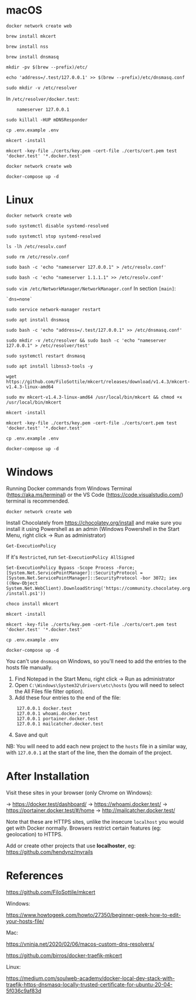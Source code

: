 macOS
=====

`docker network create web`

`brew install mkcert`

`brew install nss`

`brew install dnsmasq`

`mkdir -pv $(brew --prefix)/etc/`

`echo 'address=/.test/127.0.0.1' >> $(brew --prefix)/etc/dnsmasq.conf`

`sudo mkdir -v /etc/resolver`

In `/etc/resolver/docker.test`:

```
    nameserver 127.0.0.1
```

`sudo killall -HUP mDNSResponder`

`cp .env.example .env`

`mkcert -install`

`mkcert -key-file ./certs/key.pem -cert-file ./certs/cert.pem test 'docker.test' '*.docker.test'`

`docker network create web`

`docker-compose up -d`


Linux
=====

`docker network create web`

`sudo systemctl disable systemd-resolved`

`sudo systemctl stop systemd-resolved`

`ls -lh /etc/resolv.conf`

`sudo rm /etc/resolv.conf`

`sudo bash -c 'echo "nameserver 127.0.0.1" > /etc/resolv.conf'`

`sudo bash -c 'echo "nameserver 1.1.1.1" >> /etc/resolv.conf'`

`sudo vim /etc/NetworkManager/NetworkManager.conf`
    In section `[main]`:

    `dns=none`
`sudo service network-manager restart`

`sudo apt install dnsmasq`

`sudo bash -c 'echo "address=/.test/127.0.0.1" >> /etc/dnsmasq.conf'`

`sudo mkdir -v /etc/resolver && sudo bash -c 'echo "nameserver 127.0.0.1" > /etc/resolver/test'`

`sudo systemctl restart dnsmasq`

`sudo apt install libnss3-tools -y`

`wget https://github.com/FiloSottile/mkcert/releases/download/v1.4.3/mkcert-v1.4.3-linux-amd64`

`sudo mv mkcert-v1.4.3-linux-amd64 /usr/local/bin/mkcert && chmod +x /usr/local/bin/mkcert`

`mkcert -install`

`mkcert -key-file ./certs/key.pem -cert-file ./certs/cert.pem test 'docker.test' '*.docker.test'`

`cp .env.example .env`

`docker-compose up -d`


Windows
=======

Running Docker commands from Windows Terminal (https://aka.ms/terminal) or the VS Code (https://code.visualstudio.com/) terminal is recommended.

`docker network create web`

Install Chocolately from https://chocolatey.org/install and make sure you install it using Powershell as an admin (Windows Powershell in the Start Menu, right click -> Run as administrator)

`Get-ExecutionPolicy`

If it's `Restricted`, run `Set-ExecutionPolicy AllSigned`

`Set-ExecutionPolicy Bypass -Scope Process -Force; [System.Net.ServicePointManager]::SecurityProtocol = [System.Net.ServicePointManager]::SecurityProtocol -bor 3072; iex ((New-Object System.Net.WebClient).DownloadString('https://community.chocolatey.org/install.ps1'))`

`choco install mkcert`

`mkcert -install`

`mkcert -key-file ./certs/key.pem -cert-file ./certs/cert.pem test 'docker.test' '*.docker.test'`

`cp .env.example .env`

`docker-compose up -d`

You can't use `dnsmasq` on Windows, so you'll need to add the entries to the hosts file manually.

1. Find Notepad in the Start Menu, right click -> Run as administrator
2. Open `C:\Windows\System32\drivers\etc\hosts` (you will need to select the All Files file filter option).
3. Add these four entries to the end of the file:

```
    127.0.0.1 docker.test
    127.0.0.1 whoami.docker.test
    127.0.0.1 portainer.docker.test
    127.0.0.1 mailcatcher.docker.test
```

4. Save and quit

NB: You will need to add each new project to the `hosts` file in a similar way, with `127.0.0.1` at the start of the line, then the domain of the project.

After Installation
==================

Visit these sites in your browser (only Chrome on Windows):

-> https://docker.test/dashboard/
-> https://whoami.docker.test/
-> https://portainer.docker.test/#/home
-> http://mailcatcher.docker.test/

Note that these are HTTPS sites, unlike the insecure `localhost` you would get with Docker normally. Browsers restrict certain features (eg: geolocation) to HTTPS.

Add or create other projects that use **localhoster**, eg: https://github.com/hendynz/myrails

References
==========

https://github.com/FiloSottile/mkcert

Windows:

https://www.howtogeek.com/howto/27350/beginner-geek-how-to-edit-your-hosts-file/

Mac:

https://vninja.net/2020/02/06/macos-custom-dns-resolvers/

https://github.com/birros/docker-traefik-mkcert

Linux:

https://medium.com/soulweb-academy/docker-local-dev-stack-with-traefik-https-dnsmasq-locally-trusted-certificate-for-ubuntu-20-04-5f036c9af83d